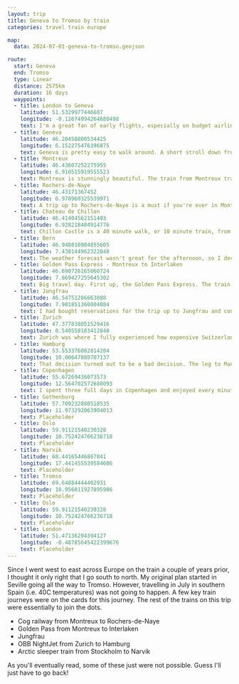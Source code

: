 ```yaml
---
layout: trip
title: Geneva to Tromso by train
categories: travel train europe

map:
  data: 2024-07-01-geneva-to-tromso.geojson

route:
  start: Geneva
  end: Tromso
  type: Linear
  distance: 2575km
  duration: 16 days
  waypoints:
  - title: London to Geneva
    latitude: 51.5329977446607
    longitude: -0.12674994264680498
    text: I'm a great fan of early flights, especially on budget airlines. There are fewer chances of delays and drunk stag/hen parties. This time, was a 6:45am flight from London Gatwick airport and arrived into Geneva at 9:10am (local time). Speedy. The train into Geneva proper is easy and only one stop from the airport.
  - title: Geneva
    latitude: 46.20458800534425
    longitude: 6.152275476396875
    text: Geneva is pretty easy to walk around. A short stroll down from the train station gets you to the lake. Across the bridge and you'll be in the English Garden, which is an excellent place to relax and get your bearings. A pilgrimage to the mighty Swiss watch boutiques is a must; conveniently they are all on one street. Visiting the Saint-Pierre cathedral is also recommended.
  - title: Montreux
    latitude: 46.43607252275955
    longitude: 6.910515919555523
    text: Montreux is stunningly beautiful. The train from Montreux travels along the lake side. After Lausanne you're peering over the water; sit on the right side for great views. The path beside the lake has well-pruned flowers and a few spots to take a dip in Lake Geneva. The supermarket in the shopping centre is a convenient place to gather some supplies.
  - title: Rochers-de-Naye
    latitude: 46.43171367452
    longitude: 6.978960325539971
    text: A trip up to Rochers-de-Naye is a must if you're ever in Montreux. It is just a short journey on the cog railway; expect steep inclines and sheer cliff edges. Once at the top, the views are incredible. There is a large chance of clouds, but the ticket office will check and let you know when you buy tickets. There is a cafe, restaurant and toilets available. The alpine garden is a short walk away. The path does get a little scary but it is generally ok. If time allows, the 5 hour hike back down to Montreux will be great. Something I'll try next time.
  - title: Chateau de Chillon
    latitude: 46.41404562151403
    longitude: 6.928218484914776
    text: Chillon Castle is a 40 minute walk, or 10 minute train, from Montreux. There is lots to see and easy to navigate by following the provided leaflet. As with anywhere in Switzerland, the surrounding scenery is sublime.
  - title: Bern
    latitude: 46.948810904855605
    longitude: 7.438144962322048
    text: The weather forecast wasn't great for the afternoon, so I decided to spend the rest of the day on the train. Bern was a few hours away via Lausanne. At some point, the default language switched from French to German, which was a little confusing but fun nonetheless. Bern is a great place to visit, with lots of museums and streets to explore. It was also certainly a place that brought back my fear of heights! After a few hours, I headed back to Montreux while it rained very heavily.
  - title: Golden Pass Express - Montreux to Interlaken
    latitude: 46.690726165060724
    longitude: 7.869427255645302
    text: Big travel day. First up, the Golden Pass Express. The train itself has massive panoramic windows. The seats were very big and the First Class carriage was relatively quiet all throughout the journey. We reach Interlaken a four hours later - a popular location indeed for tourists.
  - title: Jungfrau
    latitude: 46.54751286663088
    longitude: 7.981851360004084
    text: I had bought reservations for the trip up to Jungfrau and connection times were tight. Once I alighted the Golden Pass Express, it was a quick hop to the next platform for the train up to Grindelwald. From there, a 20 minute cable car ride to Eigergletscher. Then the train through the mountains to Jungfraujoch. An incredible experience, where temperatures went from 30C in Interlaken to -7C on the glaciers of Jungfrau. Though very very busy even on a weekday, it was well worth the journey.
  - title: Zurich
    latitude: 47.377838051529416
    longitude: 8.540558183412848
    text: Zurich was where I fully experienced how expensive Switzerland can be. It is a lovely city to walk around, with plenty of spaces to relax, but eating anywhere here will drain the wallet to no end. I was due to take a night train to Hamburg, but since I had thoroughly explored the city ahead of schedule, I decided to take an earlier train in the hopes of getting to Copenhagen in the morning instead of in the afternoon.
  - title: Hamburg
    latitude: 53.553376082814204
    longitude: 10.00647880707137
    text: That decision turned out to be a bad decision. The leg to Mannheim was fine. Pretty quickly the train filled up. By the time we had to change trains at 11pm, it became apparent that the entire train was filled with football fans and was going the same way. Since the next train was jammed, it was standing room only until 1am when they all alighted at Dusseldorf. I managed a couple of hours shut eye (always bring an eye mask) and awoke just before Breman when I realised the train was no longer going to Hamburg. We all had to change onto a Metronom train at 4am. Luckily we were on time, and I managed to just catch my onward train to Copenhagen with a few seconds to spare.
  - title: Copenhagen
    latitude: 55.67269436073573
    longitude: 12.564702572688093
    text: I spent three full days in Copenhagen and enjoyed every minute of it. The weather was lovely and there was a large selection of design and art museums. The food was great too. Tivoli was great fun and highly recommended.
  - title: Gothenburg
    latitude: 57.709232880518535
    longitude: 11.973292063904013
    text: Placeholder
  - title: Oslo
    latitude: 59.91121540230328
    longitude: 10.752424766236718
    text: Placeholder
  - title: Narvik
    latitude: 68.44165446867841
    longitude: 17.441455539584606
    text: Placeholder
  - title: Tromso
    latitude: 69.64884444402931
    longitude: 18.956011927895986
    text: Placeholder
  - title: Oslo
    latitude: 59.91121540230328
    longitude: 10.752424766236718
    text: Placeholder
  - title: London
    latitude: 51.47136294394127
    longitude: -0.48785645422399676
    text: Placeholder
---
```


Since I went west to east across Europe on the train a couple of years prior, I thought it only right that I go south to north. My original plan started in Seville going all the way to Tromso. However, travelling in July in southern Spain (i.e. 40C temperatures) was not going to happen. A few key train journeys were on the cards for this journey. The rest of the trains on this trip were essentially to join the dots.

* Cog railway from Montreux to Rochers-de-Naye
* Golden Pass from Montreux to Interlaken
* Jungfrau
* OBB NightJet from Zurich to Hamburg
* Arctic sleeper train from Stockholm to Narvik

As you'll eventually read, some of these just were not possible. Guess I'll just have to go back!
